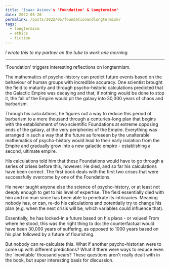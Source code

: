 ```yaml
---
title: 'Isaac Asimov's 'Foundation' & Longtermism'
date: 2022-05-26
permalink: /posts/2022/05/foundationandlongtermism/
tags:
  - longtermism
  - ethics
  - fiction
---
```


*I wrote this to my partner on the tube to work one morning.*

------

'Foundation' triggers interesting reflections on longtermism. 

The mathematics of psycho-history can predict future events based on the behaviour of human groups with incredible accuracy. One scientist brought the field to maturity and through psycho-historic calculations predicted that the Galactic Empire was decaying and that, if nothing would be done to stop it, the fall of the Empire would pit the galaxy into 30,000 years of chaos and barbarism. 

Through his calculations, he figures out a way to reduce this period of barbarism to a mere thousand through a centuries-long plan that begins with the establishment of two scientific Foundations at extreme opposing ends of the galaxy, at the very peripheries of the Empire. Everything was arranged in such a way that the future as foreseen by the unalterable mathematics of psycho-history would lead to their early isolation from the Empire and gradually grow into a new galactic empire - establishing a second, ultimate empire. 

His calculations told him that these Foundations would have to go through a series of crises before this, however. He died, and so far his calculations have been correct. The first book deals with the first two crises that were successfully overcome by one of the Foundations.

He never taught anyone else the science of psycho-history, or at least not deeply enough to get to his level of expertise. The field essentially died with him and no man since has been able to penetrate its intricacies. Meaning nobody has, or can, re-do his calculations and potentially try to change his plan (e.g. when the next crisis will be, which variables could influence that).

Essentially, he has locked-in a future based on his plans - or values! From where he stood, this was the right thing to do: the counterfactual would have been 30,000 years of suffering, as opposed to 1000 years based on his plan followed by a future of flourishing. 

But nobody can re-calculate this. What if another psycho-historian were to come up with different predictions? What if there were ways to reduce even the 'inevitable' thousand years? These questions aren't really dealt with in the book, but super interesting basis for discussion.
